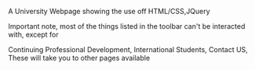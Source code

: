 A University Webpage showing the use off HTML/CSS,JQuery

Important note, most of the things listed in the toolbar can't be interacted with, except for 

Continuing Professional Development, 
International Students,
Contact US,
These will take you to other pages available


